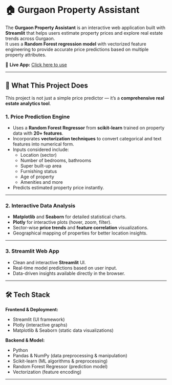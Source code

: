 # 🏠 Gurgaon Property Assistant

The **Gurgaon Property Assistant** is an interactive web application built with **Streamlit** that helps users estimate property prices and explore real estate trends across Gurgaon.  
It uses a **Random Forest regression model** with vectorized feature engineering to provide accurate price predictions based on multiple property attributes.

🚀 **Live App:** [Click here to use](https://gurgaon-property-assistant-axthlfohuoywrnckdipln4.streamlit.app/)

---

## 📌 What This Project Does

This project is not just a simple price predictor — it’s a **comprehensive real estate analytics tool**.

### **1. Price Prediction Engine**
- Uses a **Random Forest Regressor** from **scikit-learn** trained on property data with **20+ features**.
- Incorporates **vectorization techniques** to convert categorical and text features into numerical form.
- Inputs considered include:
  - Location (sector)
  - Number of bedrooms, bathrooms
  - Super built-up area
  - Furnishing status
  - Age of property
  - Amenities and more
- Predicts estimated property price instantly.

---

### **2. Interactive Data Analysis**
- **Matplotlib** and **Seaborn** for detailed statistical charts.
- **Plotly** for interactive plots (hover, zoom, filter).
- Sector-wise **price trends** and **feature correlation** visualizations.
- Geographical mapping of properties for better location insights.

---

### **3. Streamlit Web App**
- Clean and interactive **Streamlit** UI.
- Real-time model predictions based on user input.
- Data-driven insights available directly in the browser.

---

## 🛠 Tech Stack
**Frontend & Deployment:**
- Streamlit (UI framework)
- Plotly (interactive graphs)
- Matplotlib & Seaborn (static data visualizations)

**Backend & Model:**
- Python
- Pandas & NumPy (data preprocessing & manipulation)
- Scikit-learn (ML algorithms & preprocessing)
- Random Forest Regressor (prediction model)
- Vectorization (feature encoding)

---


